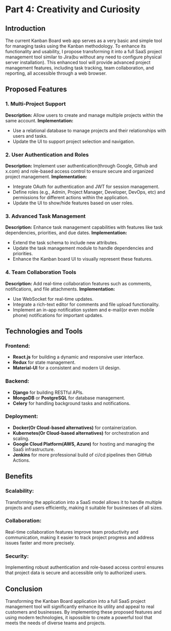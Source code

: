 # **Part 4: Creativity and Curiosity**

## Introduction

The current Kanban Board web app serves as a very basic and simple tool for managing tasks using the Kanban methodology. To enhance its functionality and usability, I propose transforming it into a full SaaS  project management tool similar to Jira(bu without any need to configure physical server installation). This enhanced tool will provide advanced project management features, including task tracking, team collaboration, and reporting, all accessible through a web browser.

## Proposed Features

### 1. Multi-Project Support

**Description:** Allow users to create and manage multiple projects within the same account. **Implementation:**

-   Use a relational database to manage projects and their relationships with users and tasks.
-   Update the UI to support project selection and navigation.

### 2. User Authentication and Roles

**Description:** Implement user authentication(through Google, Github and x.com) and role-based access control to ensure secure and organized project management. **Implementation:**

-   Integrate OAuth for authentication and JWT for session management.
-   Define roles (e.g., Admin, Project Manager, Developer, DevOps, etc) and permissions for different actions within the application.
-   Update the UI to show/hide features based on user roles.

### 3. Advanced Task Management

**Description:** Enhance task management capabilities with features like task dependencies, priorities, and due dates. **Implementation:**

-   Extend the task schema to include new attributes.
-   Update the task management module to handle dependencies and priorities.
-   Enhance the Kanban board UI to visually represent these features.

### 4. Team Collaboration Tools

**Description:** Add real-time collaboration features such as comments, notifications, and file attachments. **Implementation:**

-   Use WebSocket  for real-time updates.
-   Integrate a rich-text editor for comments and file upload functionality.
-   Implement an in-app notification system and e-mail(or even mobile phone) notifications for important updates.

## Technologies and Tools

### Frontend:

-   **React.js** for building a dynamic and responsive user interface.
-   **Redux** for state management.
-   **Material-UI** for a consistent and modern UI design.

### Backend:

-   **Django** for building RESTful APIs.
-   **MongoDB** or **PostgreSQL** for database management.
-   **Celery** for handling background tasks and notifications.

### Deployment:

-   **Docker(Or Cloud-based alternatives)** for containerization.
-   **Kubernetes(Or Cloud-based alternatives)** for orchestration and scaling.
-   **Google Cloud Platform(AWS, Azure)** for hosting and managing the SaaS infrastructure.
- **Jenkins** for more professional build of ci/cd pipelines then GitHub Actions.

## Benefits

### Scalability:

Transforming the application into a SaaS model allows it to handle multiple projects and users efficiently, making it suitable for businesses of all sizes.

### Collaboration:

Real-time collaboration features improve team productivity and communication, making it easier to track project progress and address issues faster and more precisely.

### Security:

Implementing robust authentication and role-based access control ensures that project data is secure and accessible only to authorized users.


## Conclusion

Transforming the Kanban Board application into a full SaaS project management tool will significantly enhance its utility and appeal to real customers and businesses. By implementing these proposed features and using modern technologies, it ispossible to create a powerful tool that meets the needs of diverse teams and projects.
